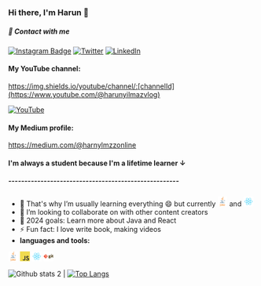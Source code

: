 ### Hi there, I'm Harun 👋

 ##### 🔗 Contact with me 

[![Instagram Badge](https://img.shields.io/badge/-Instagram-C13584?style=flat-quare&labelColor=C13584&logo=instagram&logoColor=white&link=link)]([link](https://www.instagram.com/harnylmzz10line/)) [![Twitter](https://img.shields.io/twitter/url/https/twitter.com/cloudposse.svg?style=social&label=Twitter)](https://twitter.com/harnylmzz10line)     <a href="https://www.linkedin.com/in/harnylmzz" target="_blank"><img alt="LinkedIn" src="https://img.shields.io/badge/-LinkedIn-0077B5?style=flat-square&logo=Linkedin&logoColor=white"></a>


#### My YouTube channel:
https://img.shields.io/youtube/channel/:[channelId](https://www.youtube.com/@harunyilmazvlog)


<a href="https://www.youtube.com/@harunyilmazvlog" target="_blank">
  <img alt="YouTube" src="https://img.shields.io/badge/-YouTube-0077B5?style=flat-square&logo=Youtube&logoColor=white">
</a>


#### My Medium profile:
https://medium.com/@harnylmzzonline


#### I'm always a student because I'm a lifetime learner ↓
##### -----------------------------------------------------
- 🌱 That's why I’m usually learning everything 😄 but currently <code><img height="20" src="https://raw.githubusercontent.com/github/explore/80688e429a7d4ef2fca1e82350fe8e3517d3494d/topics/java/java.png"></code>
and <code><img height="20" src="https://raw.githubusercontent.com/github/explore/80688e429a7d4ef2fca1e82350fe8e3517d3494d/topics/react/react.png"></code>
- 👯 I’m looking to collaborate on with other content creators
- 🥅 2024 goals: Learn more about Java and React
- ⚡ Fun fact: I love write book, making videos
- **languages and tools:**  

<code><img height="20" src="https://raw.githubusercontent.com/github/explore/80688e429a7d4ef2fca1e82350fe8e3517d3494d/topics/java/java.png"></code>
<code><img height="20" src="https://raw.githubusercontent.com/github/explore/80688e429a7d4ef2fca1e82350fe8e3517d3494d/topics/javascript/javascript.png"></code>
<code><img height="20" src="https://raw.githubusercontent.com/github/explore/80688e429a7d4ef2fca1e82350fe8e3517d3494d/topics/react/react.png"></code>
<code><img height="20" src="https://raw.githubusercontent.com/github/explore/80688e429a7d4ef2fca1e82350fe8e3517d3494d/topics/git/git.png"></code>

![Github stats 2](https://github-readme-stats.vercel.app/api?username=harnylmzz&show_icons=true&theme=radical) | [![Top Langs](https://github-readme-stats.vercel.app/api/top-langs/?username=harnylmzz&layout=compact)](https://github.com/anuraghazra/github-readme-stats)
<!--
**harnylmzz/harnylmzz** is a ✨ _special_ ✨ repository because its `README.md` (this file) appears on your GitHub profile.




